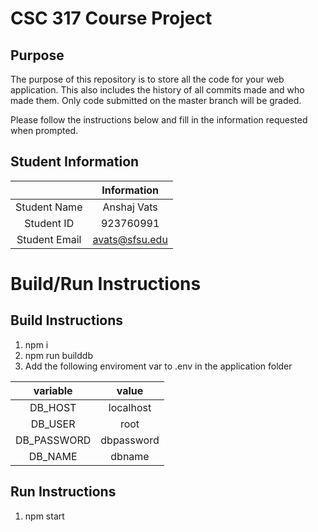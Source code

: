 # CSC 317 Course Project

## Purpose

The purpose of this repository is to store all the code for your web application. This also includes the history of all commits made and who made them. Only code submitted on the master branch will be graded.

Please follow the instructions below and fill in the information requested when prompted.

## Student Information

|               |  Information   |
| :-----------: | :------------: |
| Student Name  |  Anshaj Vats   |
|  Student ID   |   923760991    |
| Student Email | avats@sfsu.edu |

# Build/Run Instructions

## Build Instructions

1. npm i
2. npm run builddb
3. Add the following enviroment var to .env in the application folder

|  variable   |   value    |
| :---------: | :--------: |
|   DB_HOST   | localhost  |
|   DB_USER   |    root    |
| DB_PASSWORD | dbpassword |
|   DB_NAME   |   dbname   |

## Run Instructions

1. npm start
